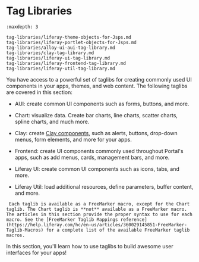# Tag Libraries

```{toctree}
:maxdepth: 3

tag-libraries/liferay-theme-objects-for-Jsps.md
tag-libraries/liferay-portlet-objects-for-Jsps.md
tag-libraries/alloy-ui-aui-tag-library.md
tag-libraries/clay-tag-library.md
tag-libraries/liferay-ui-tag-library.md
tag-libraries/liferay-frontend-tag-library.md
tag-libraries/liferay-util-tag-library.md
```
You have access to a powerful set of taglibs for creating commonly used UI components in your apps, themes, and web content. The following taglibs are covered in this section:

- AUI: create common UI components such as forms, buttons, and more.

- Chart: visualize data. Create bar charts, line charts, scatter charts, spline charts, and much more. 

- Clay: create [Clay components](https://clayui.com/docs/components/alerts.html), such as alerts, buttons, drop-down menus, form elements, and more for your 
  apps. 

- Frontend: create UI components commonly used throughout Portal's apps, such as add menus, cards, management bars, and more.

- Liferay UI: create common UI components such as icons, tabs, and more.
  
- Liferay Util: load additional resources, define parameters, buffer content, and more.

```{note} 
 Each taglib is available as a FreeMarker macro, except for the Chart taglib. The Chart taglib is **not** available as a FreeMarker macro. The articles in this section provide the proper syntax to use for each macro. See the [FreeMarker Taglib Mappings reference](https://help.liferay.com/hc/en-us/articles/360029145851-FreeMarker-Taglib-Macros) for a complete list of the available FreeMarker taglib macros.
```

In this section, you'll learn how to use taglibs to build awesome user interfaces for your apps!